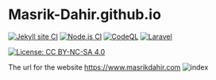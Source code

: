 # Masrik-Dahir.github.io

[![Jekyll site CI](https://github.com/Masrik-Dahir/Masrik-Dahir.github.io/actions/workflows/jekyll.yml/badge.svg)](https://github.com/Masrik-Dahir/Masrik-Dahir.github.io/actions/workflows/jekyll.yml) 
[![Node.js CI](https://github.com/Masrik-Dahir/Masrik-Dahir.github.io/actions/workflows/node.js.yml/badge.svg)](https://github.com/Masrik-Dahir/Masrik-Dahir.github.io/actions/workflows/node.js.yml) 
[![CodeQL](https://github.com/Masrik-Dahir/Masrik-Dahir.github.io/actions/workflows/codeql-analysis.yml/badge.svg)](https://github.com/Masrik-Dahir/Masrik-Dahir.github.io/actions/workflows/codeql-analysis.yml)
[![Laravel](https://github.com/Masrik-Dahir/Masrik-Dahir.github.io/actions/workflows/laravel.yml/badge.svg)](https://github.com/Masrik-Dahir/Masrik-Dahir.github.io/actions/workflows/laravel.yml)

[![License: CC BY-NC-SA 4.0](https://licensebuttons.net/l/by-nc-sa/4.0/80x15.png)](https://creativecommons.org/licenses/by-nc-sa/4.0/)

The url for the website https://www.masrikdahir.com
![index](https://user-images.githubusercontent.com/69909265/180584063-b7bbb0a8-e145-4391-b888-a35d194a03bb.gif)
